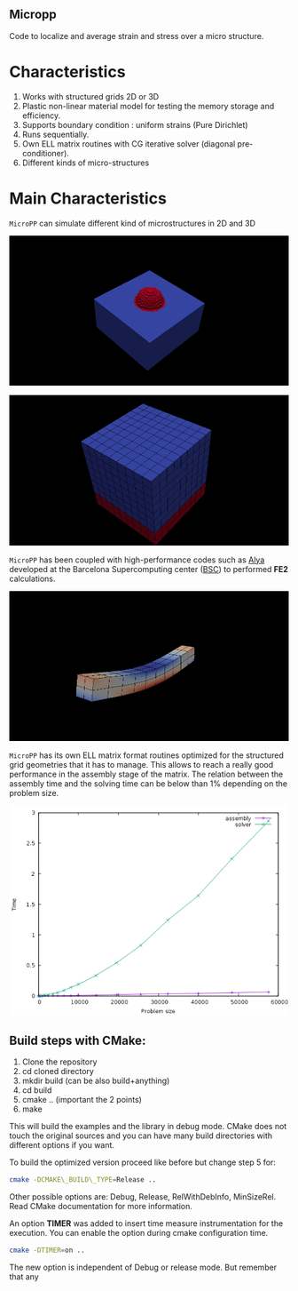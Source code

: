 ## Micropp

Code to localize and average strain and stress over a micro structure.

# Characteristics

1. Works with structured grids 2D or 3D
2. Plastic non-linear material model for testing the memory storage and efficiency.
3. Supports boundary condition : uniform strains (Pure Dirichlet)
4. Runs sequentially.
5. Own ELL matrix routines with CG iterative solver (diagonal pre-conditioner).
6. Different kinds of micro-structures

# Main Characteristics

`MicroPP` can simulate different kind of microstructures in 2D and 3D 

![alt text](pics/micro_sphere.jpg "Sphere")

![alt text](pics/micro_layers.jpg "Layers")

`MicroPP` has been coupled with high-performance codes such as [Alya](http://bsccase02.bsc.es/alya) developed at the
Barcelona Supercomputing center ([BSC](https://www.bsc.es/)) to performed **FE2** calculations.

![alt text](pics/beam_3d.jpg "Beam Solved with Alya coupled with MicroPP for simulating the microstructure.")

`MicroPP` has its own ELL matrix format routines optimized for the structured grid geometries that it has to manage.
This allows to reach a really good performance in the assembly stage of the matrix.
The relation between the assembly time and the solving time can be below than 1% depending on the problem size.

![alt text](pics/solver_vs_assembly_2d.png "Solver and Assembly time as a function of the problem size")

Build steps with CMake:
-----------------------

1. Clone the repository 
2. cd cloned directory
3. mkdir build (can be also build+anything)
4. cd build
5. cmake .. (important the 2 points)
6. make

This will build the examples and the library in debug mode. CMake does not touch
the original sources and you can have many build directories with different
options if you want.

To build the optimized version proceed like before but change step 5 for:

```bash
cmake -DCMAKE\_BUILD\_TYPE=Release ..
```

Other possible options are: Debug, Release, RelWithDebInfo, MinSizeRel. Read CMake documentation for more information.

An option **TIMER** was added to insert time measure instrumentation for the execution. You can enable the option during cmake configuration time.

```bash
cmake -DTIMER=on ..
```

The new option is independent of Debug or release mode. But remember that any 


